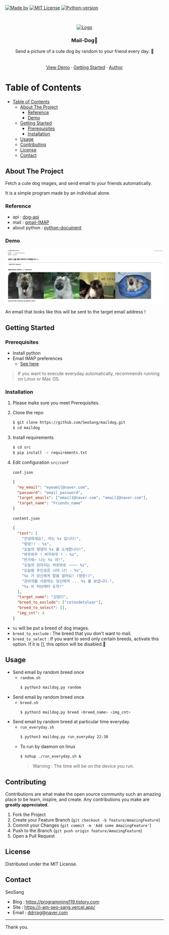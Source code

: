 [![Made by][seosang-icon]][seosang-url]
[![MIT License][license-shield]][license-url]
[![Python-version][python-icon]][python-url]

<br />
<p align="center">
  <a href="https://github.com/othneildrew/Best-README-Template">
    <img src="images/logo.png" alt="Logo" width="80" height="80">
  </a>

  <h3 align="center">Mail-Dog🐶</h3>

  <p align="center">
    Send a picture of a cute dog by random to your friend every day. 💌
    <br />
    <!-- <a href="https://github.com/othneildrew/Best-README-Template"><strong>Explore the docs »</strong></a> -->
    <br />
    <br />
    <a href="#demo">View Demo</a>
    ·
    <a href="#getting-started">Getting Started</a>
    ·
    <a href="#contact">Author</a>
  </p>
</p>

# Table of Contents

- [Table of Contents](#table-of-contents)
  - [About The Project](#about-the-project)
    - [Reference](#reference)
    - [Demo](#demo)
  - [Getting Started](#getting-started)
    - [Prerequisites](#prerequisites)
    - [Installation](#installation)
  - [Usage](#usage)
  - [Contributing](#contributing)
  - [License](#license)
  - [Contact](#contact)

<!-- ABOUT THE PROJECT -->

## About The Project

Fetch a cute dog images, and send email to your friends automatically.

It is a simple program made by an individual alone.

### Reference

- api : [dog-api](https://dog.ceo/dog-api/)
- mail : [gmail-IMAP](https://support.google.com/a/answer/12103?hl=ko)
- about python : [python-document](https://docs.python.org/3/)

### Demo

![demo](images/demo.png)

An email that looks like this will be sent to the target email address !

<!-- GETTING STARTED -->

## Getting Started

### Prerequisites

- Install python
- Email IMAP preferences
  - [See here](https://support.google.com/mail/answer/7126229?hl=en)

> If you want to execute everyday automatically, recommends running on Linux or Mac OS.

### Installation

1. Please make sure you meet Prerequisites.
2. Clone the repo
   ```sh
   $ git clone https://github.com/SeoSang/maildog.git
   $ cd maildog
   ```
3. Install requirements
   ```sh
   $ cd src
   $ pip install -r requirements.txt
   ```
4. Edit configuration `src/conf`

   `conf.json`

   ```json
   {
     "my_email": "myeamil@naver.com",
     "password": "email_password",
     "target_emails": ["email1@naver.com", "email2@naver.com"],
     "target_name": "Friends_name"
   }
   ```

   `content.json`

   ```json
   {
     "text": [
       "안녕하세요!, 저는 %s 입니다!",
       "멍멍!! - %s",
       "오늘의 댕댕이 %s 를 소개합니다!",
       "바우와우 ! 바우와우 ! - %s",
       "반가워~ 나는 %s 야!",
       "오늘의 강아지는 바로바로 ~~~~ %s",
       "오늘밤 주인공은 나야 나! - %s",
       "%s 가 당신에게 말을 걸어요! (멍멍!)",
       "강아지를 사랑하는 당신에게 ... %s 를 보냅니다.",
       "%s 의 러브레터 도착!"
     ],
     "target_name": "김망디",
     "breed_to_exclude": ["cotondetulear"],
     "breed_to_select": [],
     "img_cnt": 4
   }
   ```

- `%s` will be put a breed of dog images.
- `breed_to_exclude` : The breed that you don't want to mail.
- `breed_to_select` : If you want to send only certain breeds, activate this option. If it is [], this option will be disabled.

<!-- USAGE EXAMPLES -->

## Usage

- Send email by random breed once
  - `random.sh`
    ```sh
    $ python3 maildog.py random
    ```
- Send email by random breed once
  - `breed.sh`
    ```sh
    $ python3 maildog.py breed <breed_name> <img_cnt>
    ```
- Send email by random breed at particular time everyday.
  - `run_everyday.sh`
    ```sh
    $ python3 maildog.py run_everyday 22:30
    ```
  - To run by daemon on linux
    ```sh
    $ nohup ./run_everyday.sh &
    ```
    > Warning : The time will be on the device you run.

## Contributing

Contributions are what make the open source community such an amazing place to be learn, inspire, and create. Any contributions you make are **greatly appreciated**.

1. Fork the Project
2. Create your Feature Branch (`git checkout -b feature/AmazingFeature`)
3. Commit your Changes (`git commit -m 'Add some AmazingFeature'`)
4. Push to the Branch (`git push origin feature/AmazingFeature`)
5. Open a Pull Request

<!-- LICENSE -->

## License

Distributed under the MIT License.

<!-- CONTACT -->

## Contact

SeoSang

- Blog : https://programming119.tistory.com
- Site : https://i-am-seo-sang.vercel.app/
- Email : ddrrpg@naver.com

[seosang-icon]: https://img.shields.io/static/v1?label=madeby&message=seosang&color=blue
[seosang-url]: https://github.com/SeoSang
[license-shield]: https://img.shields.io/github/license/othneildrew/Best-README-Template.svg
[license-url]: #license
[python-icon]: https://img.shields.io/static/v1?label=python&message=>=3.6&color=yellow
[python-url]: https://docs.python.org/3/

---

Thank you.
